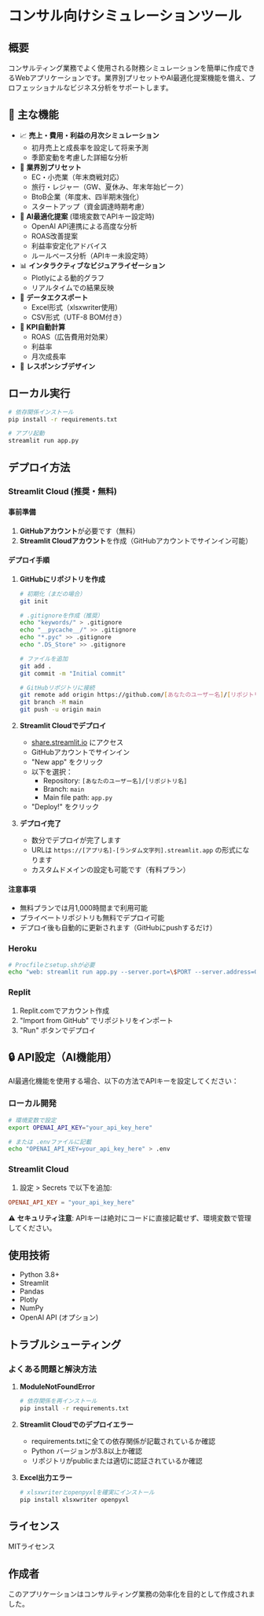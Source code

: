 # コンサル向けシミュレーションツール

## 概要
コンサルティング業務でよく使用される財務シミュレーションを簡単に作成できるWebアプリケーションです。業界別プリセットやAI最適化提案機能を備え、プロフェッショナルなビジネス分析をサポートします。

## 🌟 主な機能
- 📈 **売上・費用・利益の月次シミュレーション**
  - 初月売上と成長率を設定して将来予測
  - 季節変動を考慮した詳細な分析
- 🏢 **業界別プリセット**
  - EC・小売業（年末商戦対応）
  - 旅行・レジャー（GW、夏休み、年末年始ピーク）
  - BtoB企業（年度末、四半期末強化）
  - スタートアップ（資金調達時期考慮）
- 🤖 **AI最適化提案** (環境変数でAPIキー設定時)
  - OpenAI API連携による高度な分析
  - ROAS改善提案
  - 利益率安定化アドバイス
  - ルールベース分析（APIキー未設定時）
- 📊 **インタラクティブなビジュアライゼーション**
  - Plotlyによる動的グラフ
  - リアルタイムでの結果反映
- 📁 **データエクスポート**
  - Excel形式（xlsxwriter使用）
  - CSV形式（UTF-8 BOM付き）
- 🎯 **KPI自動計算**
  - ROAS（広告費用対効果）
  - 利益率
  - 月次成長率
- 📱 **レスポンシブデザイン**

## ローカル実行

```bash
# 依存関係インストール
pip install -r requirements.txt

# アプリ起動
streamlit run app.py
```

## デプロイ方法

### Streamlit Cloud (推奨・無料)

#### 事前準備
1. **GitHubアカウント**が必要です（無料）
2. **Streamlit Cloudアカウント**を作成（GitHubアカウントでサインイン可能）

#### デプロイ手順

1. **GitHubにリポジトリを作成**
   ```bash
   # 初期化（まだの場合）
   git init
   
   # .gitignoreを作成（推奨）
   echo "keywords/" > .gitignore
   echo "__pycache__/" >> .gitignore
   echo "*.pyc" >> .gitignore
   echo ".DS_Store" >> .gitignore
   
   # ファイルを追加
   git add .
   git commit -m "Initial commit"
   
   # GitHubリポジトリに接続
   git remote add origin https://github.com/[あなたのユーザー名]/[リポジトリ名].git
   git branch -M main
   git push -u origin main
   ```

2. **Streamlit Cloudでデプロイ**
   - [share.streamlit.io](https://share.streamlit.io) にアクセス
   - GitHubアカウントでサインイン
   - "New app" をクリック
   - 以下を選択：
     - Repository: `[あなたのユーザー名]/[リポジトリ名]`
     - Branch: `main`
     - Main file path: `app.py`
   - "Deploy!" をクリック

3. **デプロイ完了**
   - 数分でデプロイが完了します
   - URLは `https://[アプリ名]-[ランダム文字列].streamlit.app` の形式になります
   - カスタムドメインの設定も可能です（有料プラン）

#### 注意事項
- 無料プランでは月1,000時間まで利用可能
- プライベートリポジトリも無料でデプロイ可能
- デプロイ後も自動的に更新されます（GitHubにpushするだけ）

### Heroku
```bash
# Procfileとsetup.shが必要
echo "web: streamlit run app.py --server.port=\$PORT --server.address=0.0.0.0" > Procfile
```

### Replit
1. Replit.comでアカウント作成
2. "Import from GitHub" でリポジトリをインポート
3. "Run" ボタンでデプロイ

## 🔒 API設定（AI機能用）

AI最適化機能を使用する場合、以下の方法でAPIキーを設定してください：

### ローカル開発
```bash
# 環境変数で設定
export OPENAI_API_KEY="your_api_key_here"

# または .envファイルに記載
echo "OPENAI_API_KEY=your_api_key_here" > .env
```

### Streamlit Cloud
1. 設定 > Secrets で以下を追加:
```toml
OPENAI_API_KEY = "your_api_key_here"
```

⚠️ **セキュリティ注意**: APIキーは絶対にコードに直接記載せず、環境変数で管理してください。

## 使用技術
- Python 3.8+
- Streamlit
- Pandas
- Plotly
- NumPy
- OpenAI API (オプション)

## トラブルシューティング

### よくある問題と解決方法

1. **ModuleNotFoundError**
   ```bash
   # 依存関係を再インストール
   pip install -r requirements.txt
   ```

2. **Streamlit Cloudでのデプロイエラー**
   - requirements.txtに全ての依存関係が記載されているか確認
   - Python バージョンが3.8以上か確認
   - リポジトリがpublicまたは適切に認証されているか確認

3. **Excel出力エラー**
   ```bash
   # xlsxwriterとopenpyxlを確実にインストール
   pip install xlsxwriter openpyxl
   ```

## ライセンス
MITライセンス

## 作成者
このアプリケーションはコンサルティング業務の効率化を目的として作成されました。